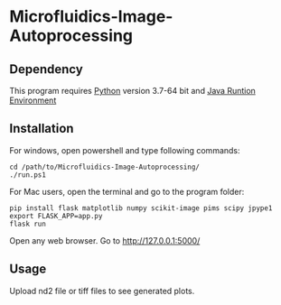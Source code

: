 # Microfluidics-Image-Autoprocessing

## Dependency
This program requires [Python](https://www.python.org/downloads/release/python-374/) version 3.7-64 bit and [Java Runtion Environment](https://www.java.com/en/download/)

## Installation

For windows, open powershell and type following commands:
```
cd /path/to/Microfluidics-Image-Autoprocessing/
./run.ps1
```

For Mac users, open the terminal and go to the program folder:

```
pip install flask matplotlib numpy scikit-image pims scipy jpype1
export FLASK_APP=app.py
flask run
```

Open any web browser. Go to http://127.0.0.1:5000/

## Usage

Upload nd2 file or tiff files to see generated plots.
